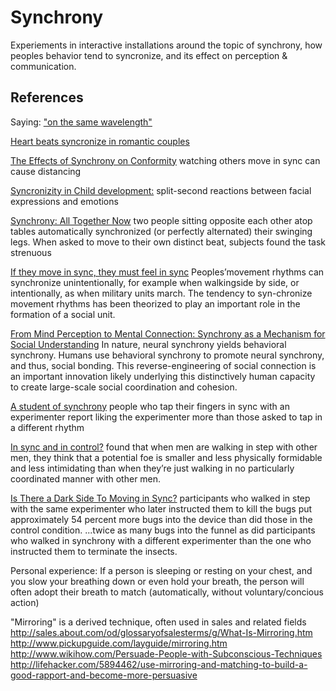 Synchrony
=========
Experiements in interactive installations around the topic of synchrony,
how peoples behavior tend to syncronize, and its effect on perception &
communication.

References
-----------

Saying: ["on the same wavelength"](http://www.urbandictionary.com/define.php?term=on+the+same+wavelength)

[Heart beats syncronize in romantic couples](http://www.futurity.org/heart-beats-sync-up-in-romantic-couples)

[The Effects of Synchrony on Conformity](https://www.psychologytoday.com/blog/ulterior-motives/201501/the-effects-synchrony-conformity)
watching others move in sync can cause distancing

[Syncronizity in Child development:](http://www.ask.com/world-view/synchrony-child-development-21ed4a3957d1899b)
split-second reactions between facial expressions and emotions

[Synchrony: All Together Now](https://www.psychologytoday.com/articles/200609/synchrony-all-together-now)
two people sitting opposite each other atop tables
automatically synchronized (or perfectly alternated) their swinging legs.
When asked to move to their own distinct beat, subjects found the task strenuous

[If they move in sync, they must feel in sync](http://www.academia.edu/342927/If_They_Move_in_Sync_They_Must_Feel_in_Sync_Movement_Synchrony_Leads_to_Attributions_of_Rapport_and_Entitativity)
Peoples’movement rhythms can synchronize unintentionally,
for example when walkingside by side, or intentionally, as when military units march.
The tendency to syn-chronize movement rhythms has been theorized to
play an important role in the formation of a social unit.

[From Mind Perception to Mental Connection: Synchrony as a Mechanism for Social Understanding](http://onlinelibrary.wiley.com/doi/10.1111/j.1751-9004.2012.00450.x/abstract)
 In nature, neural synchrony yields behavioral synchrony.
Humans use behavioral synchrony to promote neural synchrony, and thus, social bonding.
This reverse-engineering of social connection is an important innovation
likely underlying this distinctively human capacity to create large-scale social coordination and cohesion.

[A student of synchrony](http://www.apa.org/gradpsych/2012/03/synchrony.aspx)
people who tap their fingers in sync with an experimenter report
liking the experimenter more than those asked to tap in a different rhythm

[In sync and in control?](http://newsroom.ucla.edu/releases/in-sync-and-in-control)
found that when men are walking in step with other men,
they think that a potential foe is smaller and less physically
formidable and less intimidating than when they’re just walking in
no particularly coordinated manner with other men.

[Is There a Dark Side To Moving in Sync?](http://www.marshall.usc.edu/news/releases/2012/there-dark-side-moving-sync)
participants who walked in step with the same experimenter
who later instructed them to kill the bugs put approximately 54 percent more bugs
into the device than did those in the control condition.
...twice as many bugs into the funnel as did participants who walked in synchrony with
a different experimenter than the one who instructed them to terminate the insects.


Personal experience:
If a person is sleeping or resting on your chest,
and you slow your breathing down or even hold your breath,
the person will often adopt their breath to match
(automatically, without voluntary/concious action)


"Mirroring" is a derived technique, often used in sales and related fields
http://sales.about.com/od/glossaryofsalesterms/g/What-Is-Mirroring.htm
http://www.pickupguide.com/layguide/mirroring.htm
http://www.wikihow.com/Persuade-People-with-Subconscious-Techniques
http://lifehacker.com/5894462/use-mirroring-and-matching-to-build-a-good-rapport-and-become-more-persuasive

